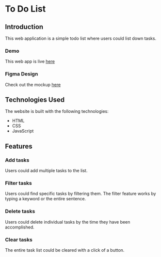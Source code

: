 # To Do List
## Introduction
This web application is a simple todo list where users could list down tasks.

### Demo
This web app is live [here](https://naveraraycia.github.io/todo-list/)

### Figma Design
Check out the mockup [here](https://www.figma.com/file/yUSRGa8vXo6bhwcXwY2iag/To-Do-List--Mini-Project?type=design&node-id=0-1&mode=design&t=36szwqVfBTYV5Mnw-0)

## Technologies Used
The website is built with the following technologies:
- HTML
- CSS
- JavaScript

## Features
### Add tasks
Users could add multiple tasks to the list.

### Filter tasks
Users could find specific tasks by filtering them. The filter feature works by typing a keyword or the entire sentence.

### Delete tasks
Users could delete individual tasks by the time they have been accomplished.

### Clear tasks
The entire task list could be cleared with a click of a button.
